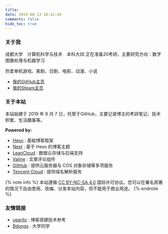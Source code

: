 ```yaml
---
title: 
date: 2019-08-13 18:41:49
comments: false
hide_toc: true
---
```


### 关于我

成都大学&emsp;计算机科学与技术&emsp;本科大四
正在准备20考研，主要研究方向：数字图像处理与机器学习

热爱单机游戏、美剧、日剧、电影、动漫、小说

* [我的GitHub主页](https://github.com/SiriYXR) 
* [我的Steam主页](https://steamcommunity.com/id/SiriYang/)

### 关于本站

本站始建于 2019 年 8 月 7 日，托管于GitHub，主要记录博主的考研笔记、技术积累、生活趣事等。

**Powered by:**
* [Hexo](https://hexo.io/zh-cn/) : 基础博客框架
* [Next](https://theme-next.iissnan.com) : 基于 Hexo 的博客主题
* [LeanCloud](https://leancloud.app) : 数据云存储与后端支持
* [Valine](https://valine.js.org) : 文章评论组件
* [GitHub](https://github.com) : 提供云服务器与 COS 对象存储等多项服务
* [Tencent Cloud](https://cloud.tencent.com) : 提供域名解析服务

{% note info %}
本站遵循 [CC BY-NC-SA 4.0](https://creativecommons.org/licenses/by-nc-sa/4.0/) 国际许可协议。您可以在署名原著的情况下自由使用、改编、分发本站内容，但不能用于商业用途。
{% endnote %}

### 友情链接
* [yearito](http://yearito.cn/posts/hexo-get-started.html) : 博客搭建技术参考
* [Bdongs](https://bdongs.com) : 大学同学